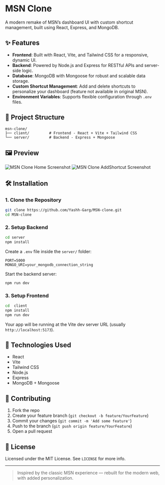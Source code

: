 
# MSN Clone

A modern remake of MSN’s dashboard UI with custom shortcut management, built using React, Express, and MongoDB.

## ✨ Features

- **Frontend**: Built with React, Vite, and Tailwind CSS for a responsive, dynamic UI.
- **Backend**: Powered by Node.js and Express for RESTful APIs and server-side logic.
- **Database**: MongoDB with Mongoose for robust and scalable data storage.
- **Custom Shortcut Management**: Add and delete shortcuts to personalize your dashboard (feature not available in original MSN).
- **Environment Variables**: Supports flexible configuration through `.env` files.

## 📁 Project Structure

```
msn-clone/
├── client/         # Frontend - React + Vite + Tailwind CSS
└── server/         # Backend - Express + Mongoose
```
## 🖼️ Preview

![MSN Clone Home Screenshot](./public/assets/Home.png)
![MSN Clone AddShortcut Screenshot](./public/assets/AddShortcut.png)


## 🛠️ Installation

### 1. Clone the Repository

```bash
git clone https://github.com/Yashh-Garg/MSN-clone.git
cd MSN-clone
```

### 2. Setup Backend

```bash
cd server
npm install
```

Create a `.env` file inside the `server/` folder:

```env
PORT=5000
MONGO_URI=your_mongodb_connection_string
```

Start the backend server:

```bash
npm run dev
```

### 3. Setup Frontend

```bash
cd  client
npm install
npm run dev
```

Your app will be running at the Vite dev server URL (usually `http://localhost:5173`).

## 🧪 Technologies Used

- React
- Vite
- Tailwind CSS
- Node.js
- Express
- MongoDB + Mongoose

## 🤝 Contributing

1. Fork the repo
2. Create your feature branch (`git checkout -b feature/YourFeature`)
3. Commit your changes (`git commit -m 'Add some feature'`)
4. Push to the branch (`git push origin feature/YourFeature`)
5. Open a pull request

## 📄 License

Licensed under the MIT License. See `LICENSE` for more info.

---

> Inspired by the classic MSN experience — rebuilt for the modern web, with added personalization.
